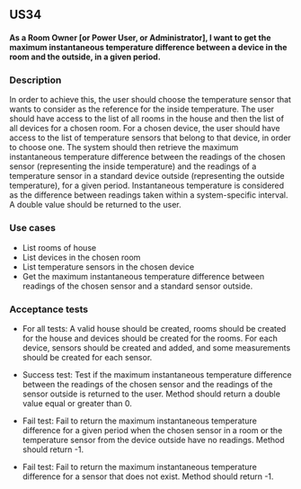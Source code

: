 ## US34

#### As a Room Owner [or Power User, or Administrator], I want to get the maximum instantaneous temperature difference between a device in the room and the outside, in a given period.

### Description
In order to achieve this, the user should choose the temperature sensor that wants to consider as the reference for the inside temperature.
The user should have access to the list of all rooms in the house and then the list of all devices for a chosen room.
For a chosen device, the user should have access to the list of temperature sensors that belong to that device, in order to choose one.
The system should then retrieve the maximum instantaneous temperature difference between the readings of the chosen sensor (representing the inside temperature) and the readings of a temperature sensor in a standard device outside (representing  the outside temperature), for a given period. Instantaneous temperature is considered as the difference between readings taken within a system-specific interval. A double value should be returned to the user.

### Use cases
- List rooms of house
- List devices in the chosen room
- List temperature sensors in the chosen device
- Get the maximum instantaneous temperature difference between readings of the chosen sensor and a standard sensor outside.

### Acceptance tests
- For all tests: A valid house should be created, rooms should be created for the house and devices should be created for the rooms. For each device, sensors should be created and added, and some measurements should be created for each sensor. 


- Success test: Test if the maximum instantaneous temperature difference between the readings of the chosen sensor and the readings of the sensor outside is returned to the user. Method should return a double value equal or greater than 0.
- Fail test: Fail to return the maximum instantaneous temperature difference for a given period when the chosen sensor in a room or the temperature sensor from the device outside have no readings. Method should return -1.
- Fail test: Fail to return the maximum instantaneous temperature difference for a sensor that does not exist. Method should return -1.
